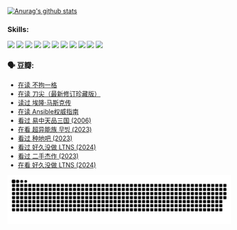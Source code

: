 
[![Anurag's github stats](https://github-readme-stats.vercel.app/api?username=w940853815)](https://github.com/anuraghazra/github-readme-stats)

### Skills:

<code><img height="32" src="https://cdn.jsdelivr.net/npm/simple-icons@v5/icons/python.svg"></code>
<code><img height="32" src="https://cdn.jsdelivr.net/npm/simple-icons@v5/icons/javascript.svg"></code>
<code><img height="32" src="https://cdn.jsdelivr.net/npm/simple-icons@v5/icons/django.svg"></code>
<code><img height="32" src="https://cdn.jsdelivr.net/npm/simple-icons@v5/icons/flask.svg"></code>
<code><img height="32" src="https://cdn.jsdelivr.net/npm/simple-icons@v5/icons/vuetify.svg"></code>
<code><img height="32" src="https://cdn.jsdelivr.net/npm/simple-icons@v5/icons/git.svg"></code>
<code><img height="32" src="https://cdn.jsdelivr.net/npm/simple-icons@v5/icons/docker.svg"></code>
<code><img height="32" src="https://cdn.jsdelivr.net/npm/simple-icons@v5/icons/postgresql.svg"></code>
<code><img height="32" src="https://cdn.jsdelivr.net/npm/simple-icons@v5/icons/elasticsearch.svg"></code>
<code><img height="32" src="https://cdn.jsdelivr.net/npm/simple-icons@v5/icons/macos.svg"></code>
<code><img height="32" src="https://cdn.jsdelivr.net/npm/simple-icons@v5/icons/linux.svg"></code>

### 🗣 豆瓣:

<!-- DOUBAN-ACTIVITIES:START -->
- [在读 不拘一格](https://www.douban.com/people/136069238/status/4541712161/?_i=10526608)
- [在读 刀尖（最新修订珍藏版）](https://www.douban.com/people/136069238/status/4541711339/?_i=10526608)
- [读过 埃隆·马斯克传](https://www.douban.com/people/136069238/status/4541710351/?_i=10526608)
- [在读 Ansible权威指南](https://www.douban.com/people/136069238/status/4539151450/?_i=10526608)
- [看过 易中天品三国‎ (2006)](https://www.douban.com/people/136069238/status/4529910812/?_i=10526608)
- [在看 超异能族 무빙‎ (2023)](https://www.douban.com/people/136069238/status/4527291077/?_i=10526608)
- [看过 种地吧‎ (2023)](https://www.douban.com/people/136069238/status/4527289637/?_i=10526608)
- [看过 好久没做 LTNS‎ (2024)](https://www.douban.com/people/136069238/status/4527289515/?_i=10526608)
- [看过 二手杰作‎ (2023)](https://www.douban.com/people/136069238/status/4522502716/?_i=10526608)
- [在看 好久没做 LTNS‎ (2024)](https://www.douban.com/people/136069238/status/4521969883/?_i=10526608)
<!-- DOUBAN-ACTIVITIES:END -->


![Snake animation](https://raw.githubusercontent.com/w940853815/w940853815/output/github-contribution-grid-snake.svg)

<!--
**w940853815/w940853815** is a ✨ _special_ ✨ repository because its `README.md` (this file) appears on your GitHub profile.

Here are some ideas to get you started:

- 🔭 I’m currently working on ...
- 🌱 I’m currently learning ...
- 👯 I’m looking to collaborate on ...
- 🤔 I’m looking for help with ...
- 💬 Ask me about ...
- 📫 How to reach me: ...
- 😄 Pronouns: ...
- ⚡ Fun fact: ...
-->
